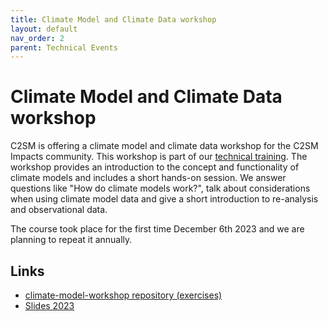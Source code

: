 ```yaml
---
title: Climate Model and Climate Data workshop
layout: default
nav_order: 2
parent: Technical Events
---
```


# Climate Model and Climate Data workshop
C2SM is offering a climate model and climate data workshop for the C2SM Impacts community.
This workshop is part of our [technical training](https://c2sm.ethz.ch/education/technical-training.html).
The workshop provides an introduction to the concept and functionality of climate models and includes a short hands-on session.
We answer questions like "How do climate models work?", talk about considerations when using climate model data and give a short introduction to 
re-​analysis and observational data.

The course took place for the first time December 6th 2023 and we are planning to repeat it annually.

## Links

- [climate-model-workshop repository (exercises)](https://github.com/C2SM/climate-model-workshop)
- [Slides 2023](https://www.polybox.ethz.ch/index.php/s/Chp2ReEWYMjq1n0)

